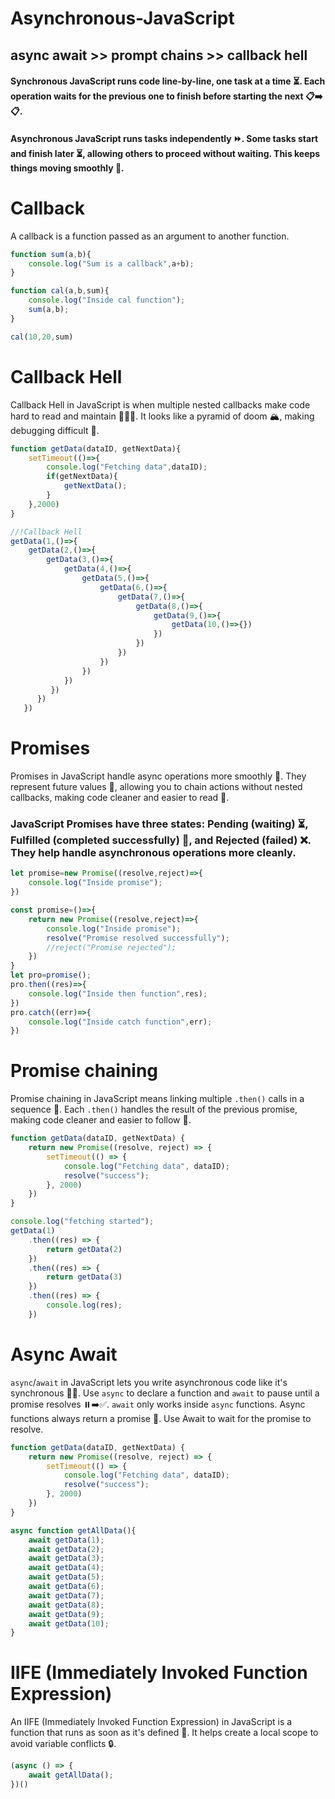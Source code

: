 # Asynchronous-JavaScript
## async await >> prompt chains >> callback hell
#### Synchronous JavaScript runs code line-by-line, one task at a time ⏳. Each operation waits for the previous one to finish before starting the next 📋➡️📋.

#### Asynchronous JavaScript runs tasks independently ⏩. Some tasks start and finish later ⏳, allowing others to proceed without waiting. This keeps things moving smoothly 🚀.

# Callback
A callback is a function passed as an argument to another function.
```js
function sum(a,b){
    console.log("Sum is a callback",a+b);
}

function cal(a,b,sum){
    console.log("Inside cal function");
    sum(a,b);
}

cal(10,20,sum)
```
# Callback Hell
Callback Hell in JavaScript is when multiple nested callbacks make code hard to read and maintain 🔄🔄🔄. It looks like a pyramid of doom 🏔️, making debugging difficult 🐛.
```js
function getData(dataID, getNextData){
    setTimeout(()=>{
        console.log("Fetching data",dataID);
        if(getNextData){
            getNextData();
        }
    },2000)
}

//!Callback Hell
getData(1,()=>{
    getData(2,()=>{
        getData(3,()=>{
            getData(4,()=>{
                getData(5,()=>{
                    getData(6,()=>{
                        getData(7,()=>{
                            getData(8,()=>{
                                getData(9,()=>{
                                    getData(10,()=>{})
                                })
                            })
                        })
                    })
                })
            })
         })
      })
   })
```

# Promises
 Promises in JavaScript handle async operations more smoothly 🌟. They represent future values 🌱, allowing you to chain actions without nested callbacks, making code cleaner and easier to read 📜.

### JavaScript Promises have three states: Pending (waiting) ⏳, Fulfilled (completed successfully) 🎉, and Rejected (failed) ❌. They help handle asynchronous operations more cleanly.
```js
let promise=new Promise((resolve,reject)=>{
    console.log("Inside promise");
})

const promise=()=>{
    return new Promise((resolve,reject)=>{
        console.log("Inside promise");
        resolve("Promise resolved successfully");
        //reject("Promise rejected");
    })
}
let pro=promise();
pro.then((res)=>{
    console.log("Inside then function",res);
})
pro.catch((err)=>{
    console.log("Inside catch function",err);
})
```
# Promise chaining
Promise chaining in JavaScript means linking multiple `.then()` calls in a sequence 🔗. Each `.then()` handles the result of the previous promise, making code cleaner and easier to follow 📜.
```js
function getData(dataID, getNextData) {
    return new Promise((resolve, reject) => {
        setTimeout(() => {
            console.log("Fetching data", dataID);
            resolve("success");
        }, 2000)
    })
}

console.log("fetching started");
getData(1)
    .then((res) => {
        return getData(2)
    })
    .then((res) => {
        return getData(3)
    })
    .then((res) => {
        console.log(res);
    })
```
# Async Await
`async`/`await` in JavaScript lets you write asynchronous code like it's synchronous 🧘‍♂️. Use `async` to declare a function and `await` to pause until a promise resolves ⏸️➡️✅.
`await` only works inside `async` functions.
Async functions always return a promise 🌟. Use Await to wait for the promise to resolve.
```js
function getData(dataID, getNextData) {
    return new Promise((resolve, reject) => {
        setTimeout(() => {
            console.log("Fetching data", dataID);
            resolve("success");
        }, 2000)
    })
}

async function getAllData(){
    await getData(1);
    await getData(2);
    await getData(3);
    await getData(4);
    await getData(5);
    await getData(6);
    await getData(7);
    await getData(8);
    await getData(9);
    await getData(10);
}
```
# IIFE (Immediately Invoked Function Expression)
An IIFE (Immediately Invoked Function Expression) in JavaScript is a function that runs as soon as it's defined 🚀. It helps create a local scope to avoid variable conflicts 🔒.
```js
(async () => {
    await getAllData();
})()
```
